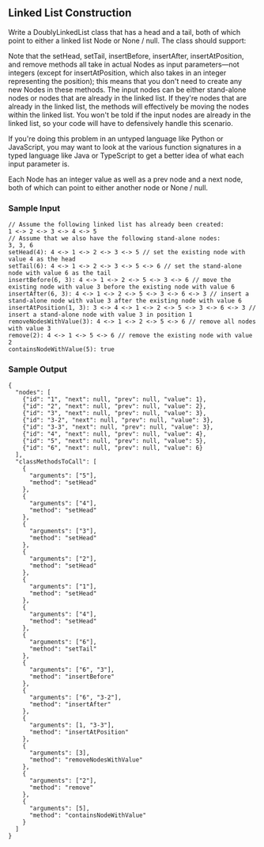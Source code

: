 
## Linked List Construction

Write a DoublyLinkedList class that has a head and a
tail, both of which point to either a linked list
Node or None / null. The class should
support:

Note that the setHead, setTail,
insertBefore, insertAfter,
insertAtPosition, and remove methods all take in
actual Nodes as input parameters—not integers (except for
insertAtPosition, which also takes in an integer representing the
position); this means that you don't need to create any new Nodes
in these methods. The input nodes can be either stand-alone nodes or nodes
that are already in the linked list. If they're nodes that are already in the
linked list, the methods will effectively be moving the nodes within
the linked list. You won't be told if the input nodes are already in the
linked list, so your code will have to defensively handle this scenario.

If you're doing this problem in an untyped language like Python or JavaScript,
you may want to look at the various function signatures in a typed language
like Java or TypeScript to get a better idea of what each input parameter is.

Each Node has an integer value as well as a
prev node and a next node, both of which can point
to either another node or None / null.

### Sample Input
```
// Assume the following linked list has already been created:
1 <-> 2 <-> 3 <-> 4 <-> 5
// Assume that we also have the following stand-alone nodes:
3, 3, 6
setHead(4): 4 <-> 1 <-> 2 <-> 3 <-> 5 // set the existing node with value 4 as the head
setTail(6): 4 <-> 1 <-> 2 <-> 3 <-> 5 <-> 6 // set the stand-alone node with value 6 as the tail
insertBefore(6, 3): 4 <-> 1 <-> 2 <-> 5 <-> 3 <-> 6 // move the existing node with value 3 before the existing node with value 6
insertAfter(6, 3): 4 <-> 1 <-> 2 <-> 5 <-> 3 <-> 6 <-> 3 // insert a stand-alone node with value 3 after the existing node with value 6
insertAtPosition(1, 3): 3 <-> 4 <-> 1 <-> 2 <-> 5 <-> 3 <-> 6 <-> 3 // insert a stand-alone node with value 3 in position 1
removeNodesWithValue(3): 4 <-> 1 <-> 2 <-> 5 <-> 6 // remove all nodes with value 3
remove(2): 4 <-> 1 <-> 5 <-> 6 // remove the existing node with value 2
containsNodeWithValue(5): true
```

### Sample Output
```
{
  "nodes": [
    {"id": "1", "next": null, "prev": null, "value": 1},
    {"id": "2", "next": null, "prev": null, "value": 2},
    {"id": "3", "next": null, "prev": null, "value": 3},
    {"id": "3-2", "next": null, "prev": null, "value": 3},
    {"id": "3-3", "next": null, "prev": null, "value": 3},
    {"id": "4", "next": null, "prev": null, "value": 4},
    {"id": "5", "next": null, "prev": null, "value": 5},
    {"id": "6", "next": null, "prev": null, "value": 6}
  ],
  "classMethodsToCall": [
    {
      "arguments": ["5"],
      "method": "setHead"
    },
    {
      "arguments": ["4"],
      "method": "setHead"
    },
    {
      "arguments": ["3"],
      "method": "setHead"
    },
    {
      "arguments": ["2"],
      "method": "setHead"
    },
    {
      "arguments": ["1"],
      "method": "setHead"
    },
    {
      "arguments": ["4"],
      "method": "setHead"
    },
    {
      "arguments": ["6"],
      "method": "setTail"
    },
    {
      "arguments": ["6", "3"],
      "method": "insertBefore"
    },
    {
      "arguments": ["6", "3-2"],
      "method": "insertAfter"
    },
    {
      "arguments": [1, "3-3"],
      "method": "insertAtPosition"
    },
    {
      "arguments": [3],
      "method": "removeNodesWithValue"
    },
    {
      "arguments": ["2"],
      "method": "remove"
    },
    {
      "arguments": [5],
      "method": "containsNodeWithValue"
    }
  ]
}
```
